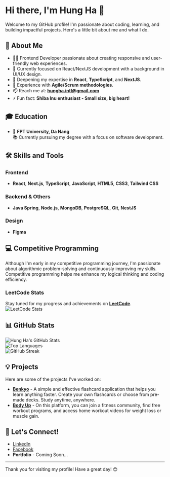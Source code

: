 # Hi there, I'm Hung Ha 👋

Welcome to my GitHub profile! I'm passionate about coding, learning, and building impactful projects. Here's a little bit about me and what I do.

## 🚀 About Me
- 👨‍💻 Frontend Developer passionate about creating responsive and user-friendly web experiences.
- 🔭 Currently focused on React/NextJS development with a background in UI/UX design.
- 🌱 Deepening my expertise in **React**, **TypeScript**, and **NextJS**.
- 💼 Experience with **Agile/Scrum methodologies**.
- 📫 Reach me at: **hungha.intl@gmail.com**
- ⚡ Fun fact: **Shiba Inu enthusiast - Small size, big heart!**

## 🎓 Education
- 📍 **FPT University, Da Nang**  
  📚 Currently pursuing my degree with a focus on software development.

## 🛠️ Skills and Tools
### Frontend
- **React**, **Next.js**, **TypeScript**, **JavaScript**, **HTML5**, **CSS3**, **Tailwind CSS**

### Backend & Others
- **Java Spring**, **Node.js**, **MongoDB**, **PostgreSQL**, **Git**, **NestJS**

### Design
- **Figma**

## 💻 Competitive Programming
Although I'm early in my competitive programming journey, I'm passionate about algorithmic problem-solving and continuously improving my skills. Competitive programming helps me enhance my logical thinking and coding efficiency.

### LeetCode Stats
Stay tuned for my progress and achievements on **[LeetCode](https://leetcode.com/quanghung309)**.
![LeetCode Stats](https://leetcard.jacoblin.cool/quanghung309?theme=light&font=Karma&ext=heatmap)





## 📊 GitHub Stats
![Hung Ha's GitHub Stats](https://github-readme-stats.vercel.app/api?username=quanghung309&show_icons=true&theme=radical)  
![Top Languages](https://github-readme-stats.vercel.app/api/top-langs/?username=quanghung309&layout=compact&theme=radical)  
![GitHub Streak](https://github-readme-streak-stats.herokuapp.com/?user=quanghung309&theme=radical)

## 💡 Projects
Here are some of the projects I've worked on:
- **[Benkyo](#)** - A simple and effective flashcard application that helps you learn anything faster. Create your own flashcards or choose from pre-made decks. Study anytime, anywhere.
- **[Body Up](#)** - On this platform, you can join a fitness community, find free workout programs, and access home workout videos for weight loss or muscle gain.

## 🤝 Let's Connect!
- [LinkedIn](#)
- [Facebook](#)
- **Portfolio** - Coming Soon...

---

Thank you for visiting my profile! Have a great day! 😊
